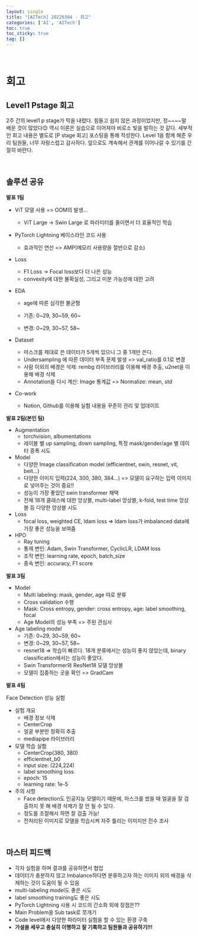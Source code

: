 ```yaml
---
layout: single
title: "[AITech] 20220304 - 회고"
categories: ['AI', 'AITech']
toc: true
toc_sticky: true
tag: []
---
```




<br>

# 회고

## Level1 Pstage 회고

2주 간의 level1 p stage가 막을 내렸다. 힘들고 쉽지 않은 과정이었지만, 정~~~~말 배운 것이 많았다😊 역시 이론은 실습으로 이어져야 비로소 빛을 발하는 것 같다. 세부적인 회고 내용은 별도로 [P stage 회고] 포스팅을 통해 작성한다. Level 1을 함께 해준 우리 팀원들, 너무 자랑스럽고 감사하다. 앞으로도 계속해서 관계를 이어나갈 수 있기를 간절히 바란다. 

<br>

## 솔루션 공유

**발표 1팀**

* ViT 모델 사용 => OOM의 발생...

  * ViT Large -> Swin Large 로 파라미터를 줄이면서 더 효율적인 학습

* PyTorch Lightning 베이스라인 코드 사용

  * 효과적인 연산 => AMP(메모리 사용량을 절반으로 감소)

* Loss

  * F1 Loss -> Focal loss보다 더 나은 성능
  * convexity에 대한 불확실성, 그리고 미분 가능성에 대한 고려

* EDA

  * age에 따른 심각한 불균형

  * 기존: 0~29, 30~59, 60~
  * 변경: 0~29, 30~57, 58~

* Dataset

  * 마스크를 제대로 쓴 데이터가 5개씩 있으니 그 중 1개만 쓴다. 
  * Undersampling 에 따른 데이터 부족 문제 발생 => val_ratio를 0.1로 변경
  * 사람 이외의 배경은 삭제: rembg 라이브러리를 이용해 배경 추출,  u2net을 이용해 배경 삭제
  * Annotation을 다시 계산: Image 통계값 => Normalize: mean, std

* Co-work

  * Notion, Github를 이용해 실험 내용을 꾸준히 관리 및 업데이트

**발표 2팀(본인 팀)**

* Augmentation
  * torchvision, albumentations
  * 레이블 별 up sampling, down sampling, 특정 mask/gender/age 별 데이터 증폭 시도
* Model
  * 다양한 Image classification model (efficientnet, swin, resnet, vit, beit...)
  * 다양한 이미지 입력(224, 300, 380, 384...) => 모델이 요구하는 입력 이미지로 넣어주는 것이 중요!!
  * 성능이 가장 좋았던 swin transformer 채택
  * 전체 18개 클래스에 대한 앙상블, multi-label 앙상블, k-fold, test time 앙상블 등 다양한 앙상블 시도
* Loss
  * focal loss, weighted CE, ldam loss => ldam loss가 imbalanced data에 가장 좋은 성능을 보여줌
* HPO
  * Ray tuning
  * 통제 변인: Adam, Swin Transformer, CyclicLR, LDAM loss
  * 조작 변인: learning rate, epoch, batch_size
  * 종속 변인: accuracy, F1 score

**발표 3팀**

* Model
  * Multi labeling: mask, gender, age 따로 분류
  * Cross validation 수행
  * Mask: Cross entropy, gender: cross entropy, age: label smoothing, focal
  * Age Model의 성능 부족 => 주된 관심사
* Age labeling model
  * 기존: 0~29, 30~59, 60~
  * 변경: 0~29, 30~57, 58~
  * resnet18 => 학습이 빠르다. 18개 분류에서는 성능이 좋지 않았는데, binary classification에서는 성능이 좋았다. 
  * Swin Transformer와 ResNet18 모델 앙상블
  * 모델이 집중하는 곳을 확인 => GradCam

**발표 4팀**

Face Detection 성능 실험

* 실험 개요
  * 배경 정보 삭제
  * CenterCrop
  * 얼굴 부분만 정확히 추출
  * mediapipe 라이브러리
* 모델 학습 실험
  * CenterCrop(380, 380)
  * efficientnet_b0
  * input size: (224,224)
  * label smoothing loss
  * epoch: 15
  * learning rate: 1e-5
* 주의 사항
  * Face detection도 인공지능 모델이기 때문에, 마스크를 썼을 때 얼굴을 잘 검출하지 못 해 배경 삭제가 잘 안 될 수 있다. 
  * 정도를 조절해서 하면 잘 검출 가능!
  * 전처리된 이미지로 모델을 학습시켜 자주 틀리는 이미지만 전수 조사

<br>

## 마스터 피드백

* 각자 실험을 하며 결과를 공유하면서 협업
* 데이터가 충분하지 않고 Imbalance하다면 분류하고자 하는 이미지 외의 배경을 삭제하는 것이 도움이 될 수 있음
* multi-labeling model도 좋은 시도
* label smoothing training도 좋은 시도
* PyTorch Lightning 사용 시 코드의 간소화 외에 장점은??
* Main Problem을 Sub task로 쪼개기
* Code level에서 다양한 파라미터 실험을 할 수 있는 환경 구축
* **가설을 세우고 충실히 이행하고 잘 기록하고 팀원들과 공유하기!!!**





<br>

